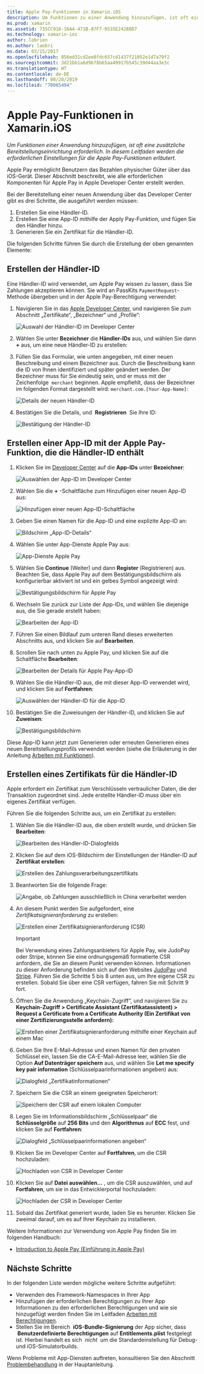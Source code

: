 ```yaml
---
title: Apple Pay-Funktionen in Xamarin.iOS
description: Um Funktionen zu einer Anwendung hinzuzufügen, ist oft eine zusätzliche Bereitstellungseinrichtung erforderlich. In diesem Leitfaden werden die erforderlichen Einstellungen für die Apple Pay-Funktionen erläutert.
ms.prod: xamarin
ms.assetid: 735CC916-16A4-471B-87F7-0535E24288D7
ms.technology: xamarin-ios
author: lobrien
ms.author: laobri
ms.date: 03/15/2017
ms.openlocfilehash: 856ed31cd2ee8fdc657cd1437f21052e1d7a79f2
ms.sourcegitcommit: 3d21bb1a6d9b78b65aa49917b545c39d44aa3e3c
ms.translationtype: HT
ms.contentlocale: de-DE
ms.lasthandoff: 08/28/2019
ms.locfileid: "70065494"
---
```

# <a name="apple-pay-capabilities-in-xamarinios"></a>Apple Pay-Funktionen in Xamarin.iOS

_Um Funktionen einer Anwendung hinzuzufügen, ist oft eine zusätzliche Bereitstellungseinrichtung erforderlich. In diesem Leitfaden werden die erforderlichen Einstellungen für die Apple Pay-Funktionen erläutert._

Apple Pay ermöglicht Benutzern das Bezahlen physischer Güter über das iOS-Gerät. Dieser Abschnitt beschreibt, wie alle erforderlichen Komponenten für Apple Pay in Apple Developer Center erstellt werden.

Bei der Bereitstellung einer neuen Anwendung über das Developer Center gibt es drei Schritte, die ausgeführt werden müssen:

1. Erstellen Sie eine Händler-ID.
2. Erstellen Sie eine App-ID mithilfe der Apply Pay-Funktion, und fügen Sie den Händler hinzu.
3. Generieren Sie ein Zertifikat für die Händler-ID.

Die folgenden Schritte führen Sie durch die Erstellung der oben genannten Elemente:

<a name="merchantid" />

## <a name="create-merchant-id"></a>Erstellen der Händler-ID

Eine Händler-ID wird verwendet, um Apple Pay wissen zu lassen, dass Sie Zahlungen akzeptieren können. Sie wird an PassKits `PaymentRequest`-Methode übergeben und in der Apple Pay-Berechtigung verwendet:

1. Navigieren Sie in das [Apple Developer Center](https://developer.apple.com/account/), und navigieren Sie zum Abschnitt „Zertifikate“, „Bezeichner“ und „Profile“: 
 
    ![Auswahl der Händler-ID im Developer Center](apple-pay-capabilities-images/image57.png)

2. Wählen Sie unter **Bezeichner** die **Händler-IDs** aus, und wählen Sie dann **+** aus, um eine neue Händler-ID zu erstellen:  

3. Füllen Sie das Formular, wie unten angegeben, mit einer neuen Beschreibung und einem Bezeichner aus. Durch die Beschreibung kann die ID von Ihnen identifiziert und später geändert werden. Der Bezeichner muss für Sie eindeutig sein, und er muss mit der Zeichenfolge  `merchant` beginnen. Apple empfiehlt, dass der Bezeichner im folgenden Format dargestellt wird: `merchant.com.[Your-App-Name]`:
   
    ![Details der neuen Händler-ID](apple-pay-capabilities-images/image58.png)

4. Bestätigen Sie die Details, und  **Registrieren**  Sie Ihre ID: 
    
    ![Bestätigung der Händler-ID](apple-pay-capabilities-images/image59.png)

<a name="appid" />

## <a name="create-an-app-id-with-the-apple-pay-capability-that-includes-the-merchant-id"></a>Erstellen einer App-ID mit der Apple Pay-Funktion, die die Händler-ID enthält

1. Klicken Sie im [Developer Center](https://developer.apple.com/account/) auf die **App-IDs** unter **Bezeichner**: 
    
    ![Auswählen der App-ID im Developer Center](apple-pay-capabilities-images/image6.png)

2. Wählen Sie die **+** -Schaltfläche zum Hinzufügen einer neuen App-ID aus: 
   
    ![Hinzufügen einer neuen App-ID-Schaltfläche](apple-pay-capabilities-images/image27.png)

3. Geben Sie einen Namen für die App-ID und eine explizite App-ID an:    
   
    ![Bildschirm „App-ID-Details“](apple-pay-capabilities-images/image35.png)

4. Wählen Sie unter App-Dienste Apple Pay aus:    
  
    ![App-Dienste Apple Pay](apple-pay-capabilities-images/image36.png)

5. Wählen Sie **Continue** (Weiter) und dann **Register** (Registrieren) aus. Beachten Sie, dass Apple Pay auf dem Bestätigungsbildschirm als konfigurierbar aktiviert ist und ein gelbes Symbol angezeigt wird: 
   
    ![Bestätigungsbildschirm für Apple Pay](apple-pay-capabilities-images/image37.png)

6. Wechseln Sie zurück zur Liste der App-IDs, und wählen Sie diejenige aus, die Sie gerade erstellt haben:  
   
    ![Bearbeiten der App-ID](apple-pay-capabilities-images/image38.png)

7. Führen Sie einen Bildlauf zum unteren Rand dieses erweiterten Abschnitts aus, und klicken Sie auf **Bearbeiten**.
8. Scrollen Sie nach unten zu Apple Pay, und klicken Sie auf die Schaltfläche **Bearbeiten**:  
    
    ![Bearbeiten der Details für Apple Pay-App-ID](apple-pay-capabilities-images/image39.png)

9. Wählen Sie die Händler-ID aus, die mit dieser App-ID verwendet wird, und klicken Sie auf **Fortfahren**:  
    
    ![Auswählen der Händler-ID für die App-ID](apple-pay-capabilities-images/image40.png)

10. Bestätigen Sie die Zuweisungen der Händler-ID, und klicken Sie auf **Zuweisen**:  
    
    ![Bestätigungsbildschirm](apple-pay-capabilities-images/image41.png)

Diese App-ID kann jetzt zum Generieren oder erneuten Generieren eines neuen Bereitstellungsprofils verwendet werden (siehe die Erläuterung in der Anleitung [Arbeiten mit Funktionen](~/ios/deploy-test/provisioning/capabilities/index.md)). 

<a name="certificate" />

## <a name="create-a-certificate-for-your-merchant-id"></a>Erstellen eines Zertifikats für die Händler-ID

Apple erfordert ein Zertifikat zum Verschlüsseln vertraulicher Daten, die der Transaktion zugeordnet sind. Jede erstellte Händler-ID muss über ein eigenes Zertifikat verfügen. 

Führen Sie die folgenden Schritte aus, um ein Zertifikat zu erstellen:

1. Wählen Sie die Händler-ID aus, die oben erstellt wurde, und drücken Sie **Bearbeiten**: 
    
    ![Bearbeiten des Händler-ID-Dialogfelds](apple-pay-capabilities-images/image42.png)

2. Klicken Sie auf dem iOS-Bildschirm der Einstellungen der Händler-ID auf **Zertifikat erstellen**: 
   
    ![Erstellen des Zahlungsverarbeitungszertifikats](apple-pay-capabilities-images/image43.png)

3. Beantworten Sie die folgende Frage: 

    ![Angabe, ob Zahlungen ausschließlich in China verarbeitet werden](apple-pay-capabilities-images/image44.png)

4. An diesem Punkt werden Sie aufgefordert, eine _Zertifikatsignieranforderung_ zu erstellen: 

    ![Erstellen einer Zertifikatsignieranforderung (CSR)](apple-pay-capabilities-images/image45.png)
    
    > [!IMPORTANT]
    > Bei Verwendung eines Zahlungsanbieters für Apple Pay, wie JudoPay oder Stripe, können Sie eine ordnungsgemäß formatierte CSR anfordern, die Sie an diesem Punkt verwenden können. Informationen zu dieser Anforderung befinden sich auf den Websites [JudoPay](https://www.judopay.com/docs/version-52/apple-pay/getting-started/#create-an-apple-pay-certificate) und [Stripe](https://stripe.com/docs/apple-pay/apps#csr). Führen Sie die Schritte 5 bis 8 unten aus, um Ihre eigene CSR zu erstellen. Sobald Sie über eine CSR verfügen, fahren Sie mit Schritt 9 fort.

5. Öffnen Sie die Anwendung „Keychain-Zugriff“, und navigieren Sie zu **Keychain-Zugriff > Certificate Assistant (Zertifikatassistent) > Request a Certificate from a Certificate Authority (Ein Zertifikat von einer Zertifizierungsstelle anfordern):** 

     ![Erstellen einer Zertifikatsignieranforderung mithilfe einer Keychain auf einem Mac](apple-pay-capabilities-images/image46.png)

6. Geben Sie Ihre E-Mail-Adresse und einen Namen für den privaten Schlüssel ein, lassen Sie die CA-E-Mail-Adresse leer, wählen Sie die Option **Auf Datenträger speichern** aus, und wählen Sie **Let me specify key pair information** (Schlüsselpaarinformationen angeben) aus:

     ![Dialogfeld „Zertifikatinformationen“](apple-pay-capabilities-images/image47.png)

7. Speichern Sie die CSR an einem geeigneten Speicherort: 

     ![Speichern der CSR auf einem lokalen Computer](apple-pay-capabilities-images/image48.png)

8. Legen Sie im Informationsbildschirm „Schlüsselpaar“ die **Schlüsselgröße** auf **256 Bits** und den **Algorithmus** auf **ECC** fest, und klicken Sie auf **Fortfahren**:

     ![Dialogfeld „Schlüsselpaarinformationen angeben“](apple-pay-capabilities-images/image49.png)

9. Klicken Sie im Developer Center auf **Fortfahren**, um die CSR hochzuladen: 

     ![Hochladen von CSR in Developer Center](apple-pay-capabilities-images/image50.png)

10. Klicken Sie auf **Datei auswählen...** , um die CSR auszuwählen, und auf **Fortfahren**, um sie in das Entwicklerportal hochzuladen: 

     ![Hochladen der CSR in Developer Center](apple-pay-capabilities-images/image51.png)

11. Sobald das Zertifikat generiert wurde, laden Sie es herunter. Klicken Sie zweimal darauf, um es auf Ihrer Keychain zu installieren.

Weitere Informationen zur Verwendung von Apple Pay finden Sie im folgenden Handbuch:

* [Introduction to Apple Pay (Einführung in Apple Pay)](~/ios/platform/apple-pay.md)

## <a name="next-steps"></a>Nächste Schritte
 
In der folgenden Liste werden mögliche weitere Schritte aufgeführt:

* Verwenden des Framework-Namespaces in Ihrer App
* Hinzufügen der erforderlichen Berechtigungen zu Ihrer App Informationen zu den erforderlichen Berechtigungen und wie sie hinzugefügt werden finden Sie im Leitfaden [Arbeiten mit Berechtigungen](~/ios/deploy-test/provisioning/entitlements.md).
* Stellen Sie im Bereich  **iOS-Bundle-Signierung** der App sicher, dass  **Benutzerdefinierte Berechtigungen** auf **Entitlements.plist** festgelegt ist. Hierbei handelt es sich  _nicht_  um die Standardeinstellung für Debug- und iOS-Simulatorbuilds.

Wenn Probleme mit App-Diensten auftreten, konsultieren Sie den Abschnitt [Problembehandlung](~/ios/deploy-test/provisioning/capabilities/index.md) in der Hauptanleitung.
